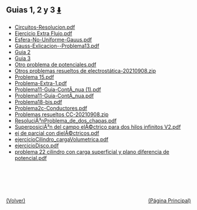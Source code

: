 
<html>
<body>
<h2>Guias 1, 2 y 3 <a href="https://downgit.github.io/#/home?url=https://github.com/Apuntes-FIUBA/Apuntes-Electronica/tree/main/82 - Física/8202 - Fisica II/Guias de Problemas/Material y Soluciones/Guias 1, 2 y 3" style="font-size:20px">  ⬇️ </a></h2>
<ul>
    <li><a href="Circuitos-Resolucion.pdf">Circuitos-Resolucion.pdf</a></li>
    <li><a href="Ejercicio Extra Flujo.pdf">Ejercicio Extra Flujo.pdf</a></li>
    <li><a href="Esfera-No-Uniforme-Gauus.pdf">Esfera-No-Uniforme-Gauus.pdf</a></li>
    <li><a href="Gauss-Exlicacion--Problema13.pdf">Gauss-Exlicacion--Problema13.pdf</a></li>
    <li><a href="Guia 2">Guia 2</a></li>
    <li><a href="Guia 3">Guia 3</a></li>
    <li><a href="Otro problema de potenciales.pdf">Otro problema de potenciales.pdf</a></li>
    <li><a href="Otros problemas resueltos de electrostática-20210908.zip">Otros problemas resueltos de electrostática-20210908.zip</a></li>
    <li><a href="Problema 15.pdf">Problema 15.pdf</a></li>
    <li><a href="Problema-Extra-1.pdf">Problema-Extra-1.pdf</a></li>
    <li><a href="Problema11-Guia-ContÃ_nua (1).pdf">Problema11-Guia-ContÃ_nua (1).pdf</a></li>
    <li><a href="Problema11-Guia-ContÃ_nua.pdf">Problema11-Guia-ContÃ_nua.pdf</a></li>
    <li><a href="Problema18-bis.pdf">Problema18-bis.pdf</a></li>
    <li><a href="Problema2c-Conductores.pdf">Problema2c-Conductores.pdf</a></li>
    <li><a href="Problemas resueltos CC-20210908.zip">Problemas resueltos CC-20210908.zip</a></li>
    <li><a href="ResoluciÃ³nProblema_de_dos_chapas.pdf">ResoluciÃ³nProblema_de_dos_chapas.pdf</a></li>
    <li><a href="SuperposiciÃ³n del campo elÃ©ctrico para dos hilos infinitos V2.pdf">SuperposiciÃ³n del campo elÃ©ctrico para dos hilos infinitos V2.pdf</a></li>
    <li><a href="ej de parcial con dielÃ©ctricos.pdf">ej de parcial con dielÃ©ctricos.pdf</a></li>
    <li><a href="ejercicioCilindro_cargaVolumetrica.pdf">ejercicioCilindro_cargaVolumetrica.pdf</a></li>
    <li><a href="ejercicioDisco.pdf">ejercicioDisco.pdf</a></li>
    <li><a href="problema 22  cilindro con carga superficial y plano diferencia de potencial.pdf">problema 22  cilindro con carga superficial y plano diferencia de potencial.pdf</a></li>
</ul>
</body>
</html>















<br><br><br><br><br><a href="../" style="float: left">(Volver)</a> <a href="https://apuntes-fiuba.github.io/Apuntes-Electronica" style="float: right">(Página Principal)</a>
